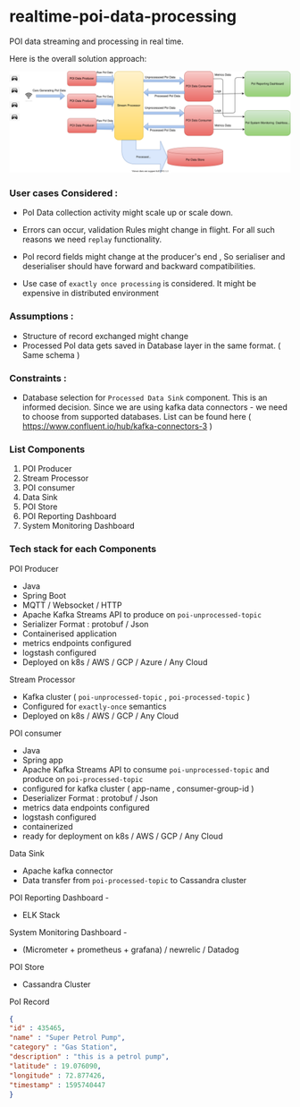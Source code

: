 # realtime-poi-data-processing
POI data streaming and processing in real time.

Here is the overall solution approach:

![Alt text](./docs/overview.svg)


### User cases Considered :

- PoI Data collection activity might scale up or scale down. 

- Errors can occur, validation Rules might change in flight. 
For all such reasons we need `replay` functionality.

- PoI record fields might change at the producer's end ,
So serialiser and deserialiser should have forward and backward compatibilities.

- Use case of `exactly once processing` is considered. It might be expensive in distributed environment 

### Assumptions :
- Structure of record exchanged might change 
- Processed PoI data gets saved in Database layer in the same format. ( Same schema )

### Constraints :
- Database selection for  `Processed Data Sink` component. This is an informed decision.
Since we are using kafka data connectors - we need to choose from supported databases.
List can be found here ( https://www.confluent.io/hub/kafka-connectors-3 )


### List Components
1. POI Producer 
2. Stream Processor
3. POI consumer
4. Data Sink
5. POI Store
6. POI Reporting Dashboard
7. System Monitoring Dashboard

### Tech stack for each Components
 POI Producer 
- Java 
- Spring Boot 
- MQTT / Websocket / HTTP 
- Apache Kafka Streams API to produce on `poi-unprocessed-topic` 
- Serializer Format : protobuf / Json  
- Containerised application
- metrics endpoints configured 
- logstash configured 
- Deployed on k8s / AWS / GCP / Azure / Any Cloud


Stream Processor 
- Kafka cluster (  `poi-unprocessed-topic` ,  `poi-processed-topic` )
- Configured for `exactly-once` semantics
- Deployed on k8s / AWS / GCP / Any Cloud


POI consumer
- Java
- Spring app 
- Apache Kafka Streams API  to consume `poi-unprocessed-topic` and produce on `poi-processed-topic`
- configured for kafka cluster ( app-name , consumer-group-id )
- Deserializer Format : protobuf / Json  
- metrics data endpoints configured 
- logstash configured 
- containerized 
- ready for deployment on k8s / AWS / GCP / Any Cloud



Data Sink 
- Apache kafka connector 
- Data transfer from `poi-processed-topic` to Cassandra cluster 


POI Reporting Dashboard - 
- ELK Stack

System Monitoring Dashboard -
- (Micrometer + prometheus + grafana) / newrelic / Datadog 


POI Store 
- Cassandra Cluster 

PoI Record
````json
{
"id" : 435465,
"name" : "Super Petrol Pump",
"category" : "Gas Station",
"description" : "this is a petrol pump",
"latitude" : 19.076090,
"longitude" : 72.877426,
"timestamp" : 1595740447
}
